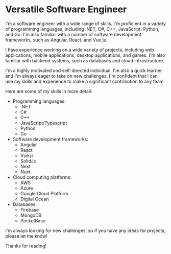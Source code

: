 # Versatile Software Engineer

I'm a software engineer with a wide range of skills. I'm proficient in a variety of programming languages, including .NET, C#, C++, JavaScript, Python, and Go. I'm also familiar with a number of software development frameworks, such as Angular, React, and Vue.js.

I have experience working on a wide variety of projects, including web applications, mobile applications, desktop applications, and games. I'm also familiar with backend systems, such as databases and cloud infrastructure.

I'm a highly motivated and self-directed individual. I'm also a quick learner and I'm always eager to take on new challenges. I'm confident that I can use my skills and experience to make a significant contribution to any team.

Here are some of my skills in more detail:

- Programming languages:
  - .NET
  - C#
  - C++
  - JavaScript/Typescript
  - Python
  - Go
- Software development frameworks:
  - Angular
  - React
  - Vue.js
  - SolidJs
  - Next
  - Nuxt
- Cloud computing platforms:
  - AWS
  - Azure
  - Google Cloud Platform
  - Digital Ocean
- Databases:
  - Firebase
  - MongoDB
  - PocketBase

I'm always looking for new challenges, so if you have any ideas for projects, please let me know!

Thanks for reading!
